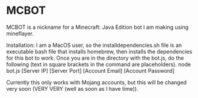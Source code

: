 # MCBOT
MCBOT is a nickname for a Minecraft: Java Edition bot I am making using mineflayer.

Installation: I am a MacOS user, so the installdependencies.sh file is an executable bash file that installs homebrew, then installs the dependencies for this bot to work. Once you are in the directory with the bot.js, do the following (text in square brackets in the command are placeholders). node bot.js [Server IP] [Server Port] [Account Email] [Account Password] 

Currently this only works with Mojang accounts, but this will be changed very soon (VERY VERY (well as soon as I have time)).
